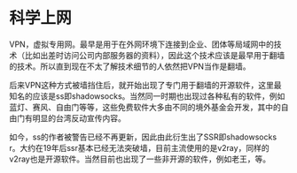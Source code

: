 # 科学上网

VPN，虚拟专用网。最早是用于在外网环境下连接到企业、团体等局域网中的技术（比如出差时访问公司内部服务器的资料），因此这个技术应该是最早用于翻墙的技术。所以直到现在不太了解技术细节的人依然把VPN当作是翻墙。

后来VPN这种方式被墙挡住后，就开始出现了专门用于翻墙的开源软件，这里最知名的应该是ss即shadowsocks。当然同一时期也出现过各种私有的软件，例如蓝灯、赛风、自由门等等，这些免费软件大多由不同的境外基金会开发，其中的自由门有明显的台湾反动宣传内容。

如今，ss的作者被警告已经不再更新，因此由此衍生出了SSR即shadowsocks r。大约在19年后ssr基本已经无法突破墙，目前主流使用的是v2ray，同样的v2ray也是开源软件。当然目前也出现了一些非开源的软件，例如老王，等。

## 